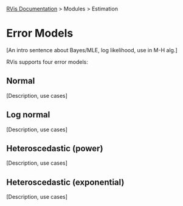 [RVis Documentation](../../index.md) > Modules > Estimation

# Error Models

[An intro sentence about Bayes/MLE, log likelihood, use in M-H alg.]

RVis supports four error models:

## Normal

[Description, use cases]

## Log normal

[Description, use cases]

## Heteroscedastic (power)

[Description, use cases]

## Heteroscedastic (exponential)

[Description, use cases]
